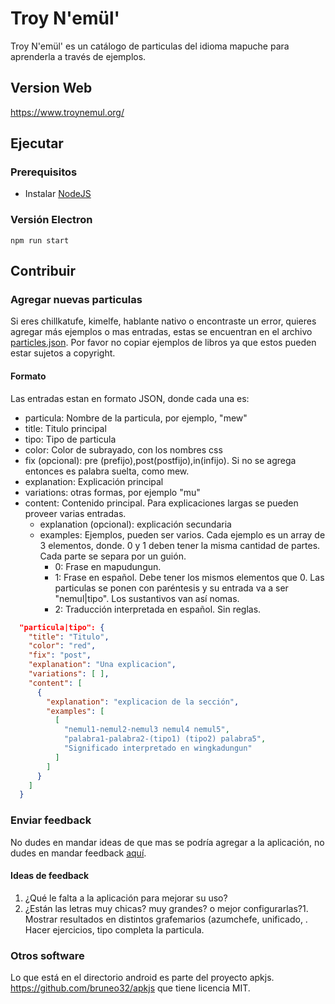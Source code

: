 # Troy N'emül'

Troy N'emül' es un catálogo de particulas del idioma mapuche para aprenderla a través de ejemplos.

## Version Web
https://www.troynemul.org/

## Ejecutar
### Prerequisitos
* Instalar [NodeJS](https://nodejs.org/en/download/)

### Versión Electron
`npm run start`

## Contribuir
### Agregar nuevas particulas
Si eres chillkatufe, kimelfe, hablante nativo o encontraste un error, quieres agregar más ejemplos o mas entradas, estas se encuentran en el archivo [particles.json](https://github.com/espuqui/troynemul/blob/main/app/data/particles.json").
Por favor no copiar ejemplos de libros ya que estos pueden estar sujetos a copyright.

#### Formato

Las entradas estan en formato JSON, donde cada una es:

* particula: Nombre de la particula, por ejemplo, "mew"
* title: Titulo principal
* tipo: Tipo de particula
* color: Color de subrayado, con los nombres css
* fix (opcional): pre (prefijo),post(postfijo),in(infijo). Si no se agrega entonces es palabra suelta, como mew.
* explanation: Explicación principal
* variations: otras formas, por ejemplo "mu"
* content: Contenido principal. Para explicaciones largas se pueden proveer varias entradas.
  * explanation (opcional): explicación secundaria
  * examples: Ejemplos, pueden ser varios. Cada ejemplo es un array de 3 elementos, donde. 0 y 1 deben tener la misma cantidad de partes. Cada parte se separa por un guión.
    * 0: Frase en mapudungun.
    * 1: Frase en español. Debe tener los mismos elementos que 0. Las particulas se ponen con paréntesis y su entrada va a ser "nemul|tipo". Los sustantivos van así nomas.
    * 2: Traducción interpretada en español. Sin reglas.

```json
  "particula|tipo": {
    "title": "Titulo",
    "color": "red",
    "fix": "post",
    "explanation": "Una explicacion",
    "variations": [ ],
    "content": [
      {
        "explanation": "explicacion de la sección",
        "examples": [
          [
            "nemul1-nemul2-nemul3 nemul4 nemul5",
            "palabra1-palabra2-(tipo1) (tipo2) palabra5",
            "Significado interpretado en wingkadungun"
          ]
        ]
      }
    ]
  }
```



### Enviar feedback
No dudes en mandar ideas de que mas se podría agregar a la aplicación, no dudes en mandar feedback [aquí](https://github.com/espuqui/troynemul/issues").

#### Ideas de feedback
1. ¿Qué le falta a la aplicación para mejorar su uso?
2. ¿Están las letras muy chicas? muy grandes? o mejor configurarlas?1. Mostrar resultados en distintos grafemarios (azumchefe, unificado, . Hacer ejercicios, tipo completa la particula.

### Otros software
Lo que está en el directorio android es parte del proyecto apkjs. https://github.com/bruneo32/apkjs que tiene licencia MIT.

